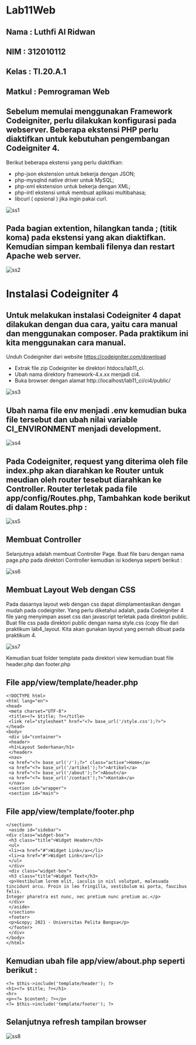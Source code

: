 # Lab11Web

## Nama     : Luthfi Al Ridwan
## NIM      : 312010112
## Kelas    : TI.20.A.1
## Matkul   : Pemrograman Web

## Sebelum memulai menggunakan Framework Codeigniter, perlu dilakukan konfigurasi pada webserver. Beberapa ekstensi PHP perlu diaktifkan untuk kebutuhan pengembangan Codeigniter 4.
Berikut beberapa ekstensi yang perlu diaktifkan:
- php-json ekstension untuk bekerja dengan JSON;
- php-mysqlnd native driver untuk MySQL;
- php-xml ekstension untuk bekerja dengan XML;
- php-intl ekstensi untuk membuat aplikasi multibahasa;
- libcurl ( opsional ) jika ingin pakai curl.

![ss1](https://user-images.githubusercontent.com/73066008/173904282-6ca59718-c26f-4d21-980c-73f20143df74.png)

## Pada bagian extention, hilangkan tanda ; (titik koma) pada ekstensi yang akan diaktifkan. Kemudian simpan kembali filenya dan restart Apache web server.

![ss2](https://user-images.githubusercontent.com/73066008/173904342-2b97be97-dd43-4b64-a8fd-c49b98307919.png)

# Instalasi Codeigniter 4
## Untuk melakukan instalasi Codeigniter 4 dapat dilakukan dengan dua cara, yaitu cara manual dan menggunakan composer. Pada praktikum ini kita menggunakan cara manual.
Unduh Codeigniter dari website https://codeigniter.com/download
- Extrak file zip Codeigniter ke direktori htdocs/lab11_ci.
- Ubah nama direktory framework-4.x.xx menjadi ci4.
- Buka browser dengan alamat http://localhost/lab11_ci/ci4/public/

![ss3](https://user-images.githubusercontent.com/73066008/173904378-fcc65fcd-d93b-4be4-8e20-3b5967b27ad8.png)

## Ubah nama file env menjadi .env kemudian buka file tersebut dan ubah nilai variable CI_ENVIRONMENT menjadi development.

![ss4](https://user-images.githubusercontent.com/73066008/173904416-6ea3713c-53d4-4397-801c-6c29952b6e9c.png)

## Pada Codeigniter, request yang diterima oleh file index.php akan diarahkan ke Router untuk meudian oleh router tesebut diarahkan ke Controller. Router terletak pada file app/config/Routes.php, Tambahkan kode berikut di dalam Routes.php :

![ss5](https://user-images.githubusercontent.com/73066008/173904438-db96f6f0-6d9d-4a81-8679-e8a0daffb9dc.png)

## Membuat Controller
Selanjutnya adalah membuat Controller Page. Buat file baru dengan nama page.php pada direktori Controller kemudian isi kodenya seperti berikut :

![ss6](https://user-images.githubusercontent.com/73066008/173904644-2a1f64c2-70d3-4390-9ccb-c12e4578a04e.png)

## Membuat Layout Web dengan CSS
Pada dasarnya layout web dengan css dapat diimplamentasikan dengan mudah pada codeigniter. Yang perlu diketahui adalah, pada Codeigniter 4 file yang menyimpan asset 
css dan javascript terletak pada direktori public. Buat file css pada direktori public dengan nama style.css (copy file dari praktikum lab4_layout. Kita akan gunakan layout yang pernah dibuat pada praktikum 4.

![ss7](https://user-images.githubusercontent.com/73066008/173905123-d7df1fb5-300c-4863-b8ff-cab38622bacf.png)

Kemudian buat folder template pada direktori view kemudian buat file header.php dan footer.php
## File app/view/template/header.php

    <!DOCTYPE html>
    <html lang="en">
    <head>
     <meta charset="UTF-8">
     <title><?= $title; ?></title>
     <link rel="stylesheet" href="<?= base_url('/style.css');?>">
    </head>
    <body>
     <div id="container">
     <header>
     <h1>Layout Sederhana</h1>
     </header>
     <nav>
     <a href="<?= base_url('/');?>" class="active">Home</a>
     <a href="<?= base_url('/artikel');?>">Artikel</a>
     <a href="<?= base_url('/about');?>">About</a>
     <a href="<?= base_url('/contact');?>">Kontak</a>
     </nav>
     <section id="wrapper">
     <section id="main">
     
## File app/view/template/footer.php

    </section>
     <aside id="sidebar">
    <div class="widget-box">
     <h3 class="title">Widget Header</h3>
     <ul>
     <li><a href="#">Widget Link</a></li>
     <li><a href="#">Widget Link</a></li>
     </ul>
     </div>
     <div class="widget-box">
     <h3 class="title">Widget Text</h3>
     <p>Vestibulum lorem elit, iaculis in nisl volutpat, malesuada 
    tincidunt arcu. Proin in leo fringilla, vestibulum mi porta, faucibus felis. 
    Integer pharetra est nunc, nec pretium nunc pretium ac.</p>
     </div>
     </aside>
     </section>
     <footer>
     <p>&copy; 2021 - Universitas Pelita Bangsa</p>
     </footer>
     </div>
    </body>
    </html>

## Kemudian ubah file app/view/about.php seperti berikut :

    <?= $this->include('template/header'); ?>
    <h1><?= $title; ?></h1>
    <hr>
    <p><?= $content; ?></p>
    <?= $this->include('template/footer'); ?>

## Selanjutnya refresh tampilan browser

![ss8](https://user-images.githubusercontent.com/73066008/173905146-0148ce38-3648-4ca2-bc16-2552b4438348.png)





